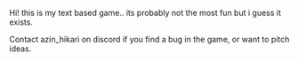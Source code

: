 Hi! this is my text based game.. its probably not the most fun but i guess it exists.

Contact azin_hikari on discord if you find a bug in the game, or want to pitch ideas.
